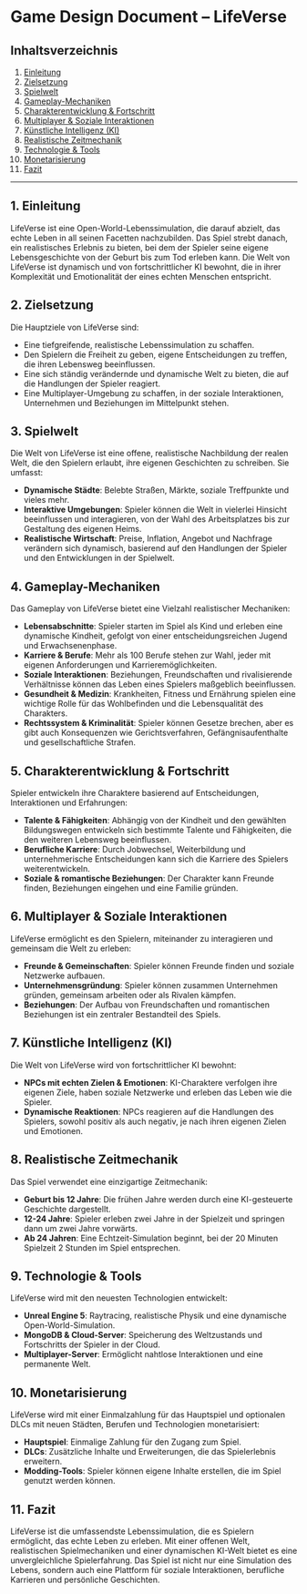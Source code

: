 # Game Design Document – LifeVerse

## Inhaltsverzeichnis
1. [Einleitung](#einleitung)
2. [Zielsetzung](#zielsetzung)
3. [Spielwelt](#spielwelt)
4. [Gameplay-Mechaniken](#gameplay-mechaniken)
5. [Charakterentwicklung & Fortschritt](#charakterentwicklung-und-fortschritt)
6. [Multiplayer & Soziale Interaktionen](#multiplayer-und-soziale-interaktionen)
7. [Künstliche Intelligenz (KI)](#künstliche-intelligenz-ki)
8. [Realistische Zeitmechanik](#realistische-zeitmechanik)
9. [Technologie & Tools](#technologie-und-tools)
10. [Monetarisierung](#monetarisierung)
11. [Fazit](#fazit)

---

## 1. Einleitung

LifeVerse ist eine Open-World-Lebenssimulation, die darauf abzielt, das echte Leben in all seinen Facetten nachzubilden. Das Spiel strebt danach, ein realistisches Erlebnis zu bieten, bei dem der Spieler seine eigene Lebensgeschichte von der Geburt bis zum Tod erleben kann. Die Welt von LifeVerse ist dynamisch und von fortschrittlicher KI bewohnt, die in ihrer Komplexität und Emotionalität der eines echten Menschen entspricht.

## 2. Zielsetzung

Die Hauptziele von LifeVerse sind:
- Eine tiefgreifende, realistische Lebenssimulation zu schaffen.
- Den Spielern die Freiheit zu geben, eigene Entscheidungen zu treffen, die ihren Lebensweg beeinflussen.
- Eine sich ständig verändernde und dynamische Welt zu bieten, die auf die Handlungen der Spieler reagiert.
- Eine Multiplayer-Umgebung zu schaffen, in der soziale Interaktionen, Unternehmen und Beziehungen im Mittelpunkt stehen.

## 3. Spielwelt

Die Welt von LifeVerse ist eine offene, realistische Nachbildung der realen Welt, die den Spielern erlaubt, ihre eigenen Geschichten zu schreiben. Sie umfasst:
- **Dynamische Städte**: Belebte Straßen, Märkte, soziale Treffpunkte und vieles mehr.
- **Interaktive Umgebungen**: Spieler können die Welt in vielerlei Hinsicht beeinflussen und interagieren, von der Wahl des Arbeitsplatzes bis zur Gestaltung des eigenen Heims.
- **Realistische Wirtschaft**: Preise, Inflation, Angebot und Nachfrage verändern sich dynamisch, basierend auf den Handlungen der Spieler und den Entwicklungen in der Spielwelt.

## 4. Gameplay-Mechaniken

Das Gameplay von LifeVerse bietet eine Vielzahl realistischer Mechaniken:
- **Lebensabschnitte**: Spieler starten im Spiel als Kind und erleben eine dynamische Kindheit, gefolgt von einer entscheidungsreichen Jugend und Erwachsenenphase.
- **Karriere & Berufe**: Mehr als 100 Berufe stehen zur Wahl, jeder mit eigenen Anforderungen und Karrieremöglichkeiten.
- **Soziale Interaktionen**: Beziehungen, Freundschaften und rivalisierende Verhältnisse können das Leben eines Spielers maßgeblich beeinflussen.
- **Gesundheit & Medizin**: Krankheiten, Fitness und Ernährung spielen eine wichtige Rolle für das Wohlbefinden und die Lebensqualität des Charakters.
- **Rechtssystem & Kriminalität**: Spieler können Gesetze brechen, aber es gibt auch Konsequenzen wie Gerichtsverfahren, Gefängnisaufenthalte und gesellschaftliche Strafen.

## 5. Charakterentwicklung & Fortschritt

Spieler entwickeln ihre Charaktere basierend auf Entscheidungen, Interaktionen und Erfahrungen:
- **Talente & Fähigkeiten**: Abhängig von der Kindheit und den gewählten Bildungswegen entwickeln sich bestimmte Talente und Fähigkeiten, die den weiteren Lebensweg beeinflussen.
- **Berufliche Karriere**: Durch Jobwechsel, Weiterbildung und unternehmerische Entscheidungen kann sich die Karriere des Spielers weiterentwickeln.
- **Soziale & romantische Beziehungen**: Der Charakter kann Freunde finden, Beziehungen eingehen und eine Familie gründen.

## 6. Multiplayer & Soziale Interaktionen

LifeVerse ermöglicht es den Spielern, miteinander zu interagieren und gemeinsam die Welt zu erleben:
- **Freunde & Gemeinschaften**: Spieler können Freunde finden und soziale Netzwerke aufbauen.
- **Unternehmensgründung**: Spieler können zusammen Unternehmen gründen, gemeinsam arbeiten oder als Rivalen kämpfen.
- **Beziehungen**: Der Aufbau von Freundschaften und romantischen Beziehungen ist ein zentraler Bestandteil des Spiels.

## 7. Künstliche Intelligenz (KI)

Die Welt von LifeVerse wird von fortschrittlicher KI bewohnt:
- **NPCs mit echten Zielen & Emotionen**: KI-Charaktere verfolgen ihre eigenen Ziele, haben soziale Netzwerke und erleben das Leben wie die Spieler.
- **Dynamische Reaktionen**: NPCs reagieren auf die Handlungen des Spielers, sowohl positiv als auch negativ, je nach ihren eigenen Zielen und Emotionen.

## 8. Realistische Zeitmechanik

Das Spiel verwendet eine einzigartige Zeitmechanik:
- **Geburt bis 12 Jahre**: Die frühen Jahre werden durch eine KI-gesteuerte Geschichte dargestellt.
- **12-24 Jahre**: Spieler erleben zwei Jahre in der Spielzeit und springen dann um zwei Jahre vorwärts.
- **Ab 24 Jahren**: Eine Echtzeit-Simulation beginnt, bei der 20 Minuten Spielzeit 2 Stunden im Spiel entsprechen.

## 9. Technologie & Tools

LifeVerse wird mit den neuesten Technologien entwickelt:
- **Unreal Engine 5**: Raytracing, realistische Physik und eine dynamische Open-World-Simulation.
- **MongoDB & Cloud-Server**: Speicherung des Weltzustands und Fortschritts der Spieler in der Cloud.
- **Multiplayer-Server**: Ermöglicht nahtlose Interaktionen und eine permanente Welt.

## 10. Monetarisierung

LifeVerse wird mit einer Einmalzahlung für das Hauptspiel und optionalen DLCs mit neuen Städten, Berufen und Technologien monetarisiert:
- **Hauptspiel**: Einmalige Zahlung für den Zugang zum Spiel.
- **DLCs**: Zusätzliche Inhalte und Erweiterungen, die das Spielerlebnis erweitern.
- **Modding-Tools**: Spieler können eigene Inhalte erstellen, die im Spiel genutzt werden können.

## 11. Fazit

LifeVerse ist die umfassendste Lebenssimulation, die es Spielern ermöglicht, das echte Leben zu erleben. Mit einer offenen Welt, realistischen Spielmechaniken und einer dynamischen KI-Welt bietet es eine unvergleichliche Spielerfahrung. Das Spiel ist nicht nur eine Simulation des Lebens, sondern auch eine Plattform für soziale Interaktionen, berufliche Karrieren und persönliche Geschichten.
